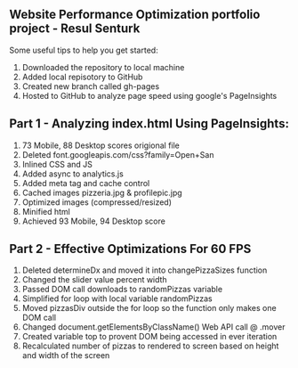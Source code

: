 ## Website Performance Optimization portfolio project - Resul Senturk

Some useful tips to help you get started:

1. Downloaded the repository to local machine
2. Added local repisotory to GitHub
3. Created new branch called gh-pages
4. Hosted to GitHub to analyze page speed using google's PageInsights

## Part 1 - Analyzing index.html Using PageInsights:
1. 73 Mobile, 88 Desktop scores origional file
2. Deleted font.googleapis.com/css?family=Open+San
3. Inlined CSS and JS
4. Added async to analytics.js
5. Added meta tag and cache control
6. Cached images pizzeria.jpg & profilepic.jpg
7. Optimized images (compressed/resized)
8. Minified html
9. Achieved  93 Mobile, 94 Desktop score

## Part 2 - Effective Optimizations For 60 FPS
1. Deleted determineDx and moved it into changePizzaSizes function
2. Changed the slider value percent width
3. Passed DOM call downloads to randomPizzas variable
4. Simplified for loop with local variable randomPizzas
5. Moved pizzasDiv outside the for loop so the function only makes one DOM call
6. Changed document.getElementsByClassName() Web API call @ .mover
7. Created variable top to provent DOM being accessed in ever iteration
8. Recalculated number of pizzas to rendered to screen based on height and width of the screen